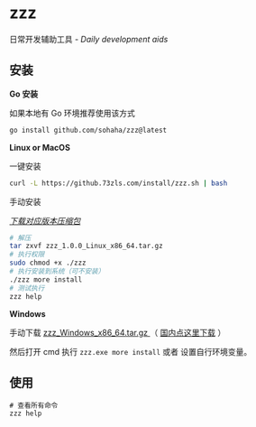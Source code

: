 # zzz

日常开发辅助工具 _- Daily development aids_

## 安装

**Go 安装**

如果本地有 Go 环境推荐使用该方式

```bash
go install github.com/sohaha/zzz@latest
```

**Linux or MacOS**

一键安装

```bash
curl -L https://github.73zls.com/install/zzz.sh | bash
```


手动安装

_[下载对应版本压缩包](https://github.com/sohaha/zzz/releases)_

```bash
# 解压
tar zxvf zzz_1.0.0_Linux_x86_64.tar.gz
# 执行权限
sudo chmod +x ./zzz
# 执行安装到系统（可不安装）
./zzz more install
# 测试执行
zzz help
```

**Windows**

手动下载 [zzz_Windows_x86_64.tar.gz
](https://github.com/sohaha/zzz/releases) （ [国内点这里下载](https://github.73zls.com/sohaha/zzz/releases) ）

然后打开 cmd 执行 `zzz.exe more install` 或者 设置自行环境变量。

## 使用

```shell
# 查看所有命令
zzz help
```
